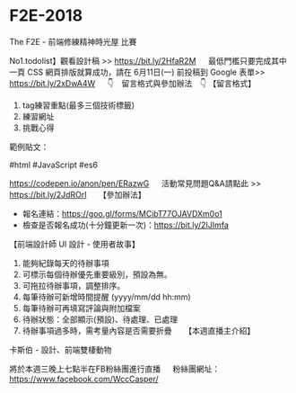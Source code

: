 # F2E-2018
The F2E - 前端修練精神時光屋 比賽

No1.todolist】觀看設計稿 >> https://bit.ly/2HfaR2M
　
最低門檻只要完成其中一頁 CSS 網頁排版就算成功，請在 6月11日(一) 前投稿到 Google 表單>> https://bit.ly/2xDwA4W
　
👇　留言格式與參加辦法　👇
【留言格式】

 1. tag練習重點(最多三個技術標籤)
 2. 練習網址
 3. 挑戰心得

範例貼文：

#html #JavaScript #es6

https://codepen.io/anon/pen/ERazwG
　
活動常見問題Q&A請點此 >> https://bit.ly/2JdROrl
　
【參加辦法】

 * 報名連結：https://goo.gl/forms/MCibT77OJAVDXm0o1
 * 檢查是否報名成功(十分鐘更新一次)：https://bit.ly/2IJImfa
　

【前端設計師 UI 設計 - 使用者故事】
 
 1. 能夠紀錄每天的待辦事項
 2. 可標示每個待辦優先重要級別，預設為無。
 3. 可拖拉待辦事項，調整排序。
 4. 每筆待辦可新增時間提醒 (yyyy/mm/dd hh:mm)
 5. 每筆待辦可再填寫評論與附加檔案
 6. 待辦狀態：全部顯示(預設)、待處理、已處理
 7. 待辦事項過多時，需考量內容是否需要折疊
　
【本週直播主介紹】

卡斯伯 - 設計、前端雙棲動物

將於本週三晚上七點半在FB粉絲團進行直播
　
粉絲團網址：https://www.facebook.com/WccCasper/
